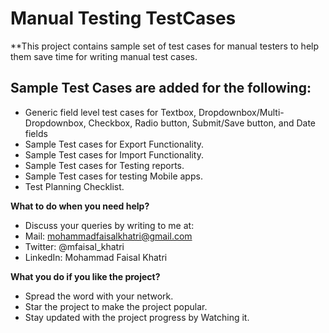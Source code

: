 # Manual Testing TestCases

**This project contains sample set of test cases for manual testers to help them save time for writing manual test cases.

## Sample Test Cases are added for the following:

- Generic field level test cases for Textbox, Dropdownbox/Multi-Dropdownbox, Checkbox, Radio button, Submit/Save button, and Date fields
- Sample Test cases for Export Functionality.
- Sample Test cases for Import Functionality.
- Sample Test cases for Testing reports.
- Sample Test cases for testing Mobile apps.
- Test Planning Checklist.

**What to do when you need help?**

* Discuss your queries by writing to me at: 
* Mail: mohammadfaisalkhatri@gmail.com 
* Twitter: @mfaisal_khatri
* LinkedIn: Mohammad Faisal Khatri

**What you do if you like the project?**

* Spread the word with your network.
* Star the project to make the project popular.
* Stay updated with the project progress by Watching it.
